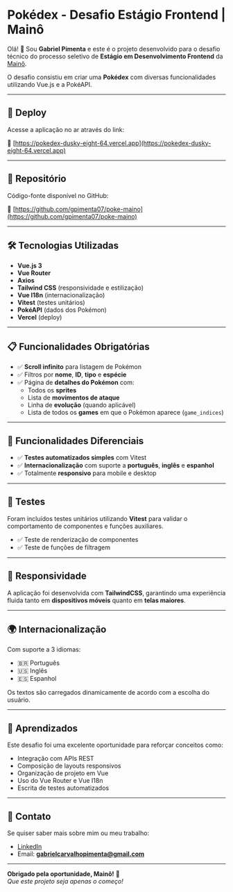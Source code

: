 # Pokédex - Desafio Estágio Frontend | Mainô

Olá! 👋 Sou **Gabriel Pimenta** e este é o projeto desenvolvido para o desafio técnico do processo seletivo de **Estágio em Desenvolvimento Frontend** da [Mainô](https://maino.com.br).

O desafio consistiu em criar uma **Pokédex** com diversas funcionalidades utilizando Vue.js e a PokéAPI.

---

## 🚀 Deploy

Acesse a aplicação no ar através do link:

🔗 [https://pokedex-dusky-eight-64.vercel.app](https://pokedex-dusky-eight-64.vercel.app)

---

## 🧪 Repositório

Código-fonte disponível no GitHub:

📁 [https://github.com/gpimenta07/poke-maino](https://github.com/gpimenta07/poke-maino)

---

## 🛠️ Tecnologias Utilizadas

- **Vue.js 3**
- **Vue Router**
- **Axios**
- **Tailwind CSS** (responsividade e estilização)
- **Vue I18n** (internacionalização)
- **Vitest** (testes unitários)
- **PokéAPI** (dados dos Pokémon)
- **Vercel** (deploy)

---

## 📋 Funcionalidades Obrigatórias

- ✅ **Scroll infinito** para listagem de Pokémon
- ✅ Filtros por **nome**, **ID**, **tipo** e **espécie**
- ✅ Página de **detalhes do Pokémon** com:
  - Todos os **sprites**
  - Lista de **movimentos de ataque**
  - Linha de **evolução** (quando aplicável)
  - Lista de todos os **games** em que o Pokémon aparece (`game_indices`)

---

## 🌟 Funcionalidades Diferenciais

- ✅ **Testes automatizados simples** com Vitest
- ✅ **Internacionalização** com suporte a **português**, **inglês** e **espanhol**
- ✅ Totalmente **responsivo** para mobile e desktop

---

## 🧪 Testes

Foram incluídos testes unitários utilizando **Vitest** para validar o comportamento de componentes e funções auxiliares.

- ✅ Teste de renderização de componentes
- ✅ Teste de funções de filtragem

---

## 📱 Responsividade

A aplicação foi desenvolvida com **TailwindCSS**, garantindo uma experiência fluida tanto em **dispositivos móveis** quanto em **telas maiores**.

---

## 🌍 Internacionalização

Com suporte a 3 idiomas:

- 🇧🇷 Português
- 🇺🇸 Inglês
- 🇪🇸 Espanhol

Os textos são carregados dinamicamente de acordo com a escolha do usuário.

---

## 🧠 Aprendizados

Este desafio foi uma excelente oportunidade para reforçar conceitos como:

- Integração com APIs REST
- Composição de layouts responsivos
- Organização de projeto em Vue
- Uso do Vue Router e Vue I18n
- Escrita de testes automatizados

---

## 📧 Contato

Se quiser saber mais sobre mim ou meu trabalho:

- [LinkedIn](https://www.linkedin.com/in/gabriel-pimenta-dev/)
- Email: **gabrielcarvalhopimenta@gmail.com**

---


**Obrigado pela oportunidade, Mainô!** 🚀  
_Que este projeto seja apenas o começo!_


